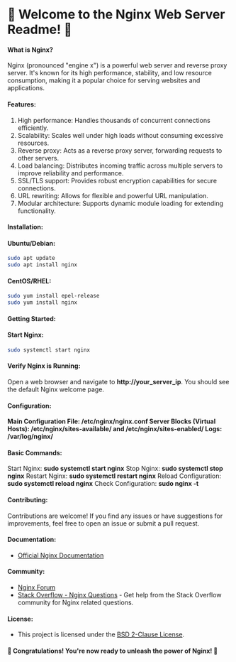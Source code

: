 # 🚀 Welcome to the Nginx Web Server Readme! 🚀

#### What is Nginx?
Nginx (pronounced "engine x") is a powerful web server and reverse proxy server. It's known for its high performance, stability, and low resource consumption, making it a popular choice for serving websites and applications.

#### Features:

1. High performance: Handles thousands of concurrent connections efficiently.
2. Scalability: Scales well under high loads without consuming excessive resources.
3. Reverse proxy: Acts as a reverse proxy server, forwarding requests to other servers.
4. Load balancing: Distributes incoming traffic across multiple servers to improve reliability and performance.
5. SSL/TLS support: Provides robust encryption capabilities for secure connections.
6. URL rewriting: Allows for flexible and powerful URL manipulation.
7. Modular architecture: Supports dynamic module loading for extending functionality.

#### Installation:

#### Ubuntu/Debian:
```sh
sudo apt update
sudo apt install nginx
```

#### CentOS/RHEL:
```sh
sudo yum install epel-release
sudo yum install nginx
```

#### Getting Started:

#### Start Nginx:
```sh
sudo systemctl start nginx
```

#### Verify Nginx is Running:
Open a web browser and navigate to **http://your_server_ip**. You should see the default Nginx welcome page.

#### Configuration:

**Main Configuration File: /etc/nginx/nginx.conf
Server Blocks (Virtual Hosts): /etc/nginx/sites-available/ and /etc/nginx/sites-enabled/
Logs: /var/log/nginx/**

#### Basic Commands:

Start Nginx: **sudo systemctl start nginx**
Stop Nginx: **sudo systemctl stop nginx**
Restart Nginx: **sudo systemctl restart nginx**
Reload Configuration: **sudo systemctl reload nginx**
Check Configuration: **sudo nginx -t**

#### Contributing:
Contributions are welcome! If you find any issues or have suggestions for improvements, feel free to open an issue or submit a pull request.

#### Documentation:

- [Official Nginx Documentation](https://nginx.org/en/docs/)

#### Community:
- [Nginx Forum](https://forum.nginx.org/)
- [Stack Overflow - Nginx Questions](https://stackoverflow.com/questions/tagged/nginx) - Get help from the Stack Overflow community for Nginx related questions.

#### License:
- This project is licensed under the [BSD 2-Clause License](https://opensource.org/licenses/BSD-2-Clause).

#### 🎉 Congratulations! You're now ready to unleash the power of Nginx! 🎉

